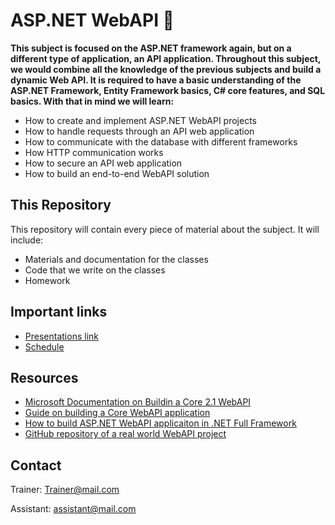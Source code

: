 # ASP.NET WebAPI 📕
**This subject is focused on the ASP.NET framework again, but on a different type of application, an API application. Throughout this subject, we would combine all the knowledge of the previous subjects and build a dynamic Web API. It is required to have a basic understanding of the ASP.NET Framework, Entity Framework basics, C# core features, and SQL basics. With that in mind we will learn:**
* How to create and implement ASP.NET WebAPI projects
* How to handle requests through an API web application
* How to communicate with the database with different frameworks
* How HTTP communication works
* How to secure an API web application
* How to build an end-to-end WebAPI solution

## This Repository
This repository will contain every piece of material about the subject. It will include:
* Materials and documentation for the classes 
* Code that we write on the classes
* Homework

## Important links 
* [Presentations link](https://1drv.ms/u/s!Avm0QTH5BvHdgo90UDiCoVz5z5U-uQ?e=REHx22)
* [Schedule](https://drive.google.com/file/d/1GjxpXz2uikzPr192BU9JEl0BrqpN6nCn/view?fbclid=IwAR2juYCaGw9mKzfjdUA5D-DjObTbdHmbYIKwQ6Qb_kuOEksGWxbdK6pXUqk)

## Resources
* [Microsoft Documentation on Buildin a Core 2.1 WebAPI](https://docs.microsoft.com/en-us/aspnet/core/tutorials/first-web-api?view=aspnetcore-2.1&tabs=visual-studio)
* [Guide on building a Core WebAPI application](https://www.freecodecamp.org/news/an-awesome-guide-on-how-to-build-restful-apis-with-asp-net-core-87b818123e28/)
* [How to build ASP.NET WebAPI applicaiton in .NET Full Framework](https://www.syncfusion.com/ebooks/aspnet_web_api_succinctly)
* [GitHub repository of a real world WebAPI project](https://github.com/GaProgMan/dwCheckApi)

## Contact
Trainer: Trainer@mail.com

Assistant: assistant@mail.com
